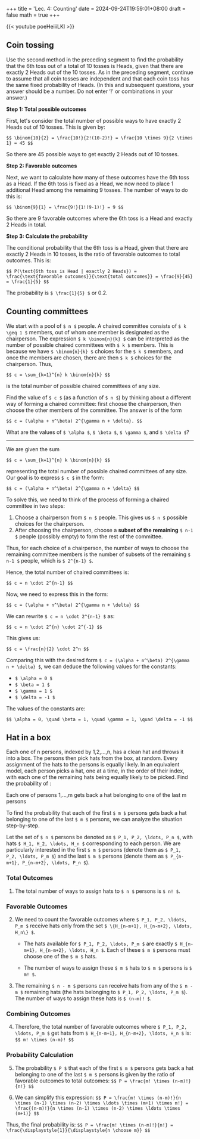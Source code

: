 +++
title = 'Lec. 4: Counting'
date = 2024-09-24T19:59:01+08:00
draft = false
math = true
+++

{{< youtube poeHeiiiLKI >}}

## Coin tossing

Use the second method in the preceding segment to find the probability that the 6th toss out of a total of 10 tosses is Heads, given that there are exactly 2 Heads out of the 10 tosses. As in the preceding segment, continue to assume that all coin tosses are independent and that each coin toss has the same fixed probability of Heads. (In this and subsequent questions, your answer should be a number. Do not enter ‘!' or combinations in your answer.) 

**Step 1: Total possible outcomes**

First, let's consider the total number of possible ways to have exactly 2 Heads out of 10 tosses. This is given by:

`$$
\binom{10}{2} = \frac{10!}{2!(10-2)!} = \frac{10 \times 9}{2 \times 1} = 45
$$`

So there are 45 possible ways to get exactly 2 Heads out of 10 tosses.

**Step 2: Favorable outcomes**

Next, we want to calculate how many of these outcomes have the 6th toss as a Head. If the 6th toss is fixed as a Head, we now need to place 1 additional Head among the remaining 9 tosses. The number of ways to do this is:

`$$
\binom{9}{1} = \frac{9!}{1!(9-1)!} = 9
$$`

So there are 9 favorable outcomes where the 6th toss is a Head and exactly 2 Heads in total.

**Step 3: Calculate the probability**

The conditional probability that the 6th toss is a Head, given that there are exactly 2 Heads in 10 tosses, is the ratio of favorable outcomes to total outcomes. This is:

`$$
P(\text{6th toss is Head | exactly 2 Heads}) = \frac{\text{favorable outcomes}}{\text{total outcomes}} = \frac{9}{45} = \frac{1}{5}
$$`

The probability is `$ \frac{1}{5} $` or 0.2.

## Counting committees

We start with a pool of `$ n $` people. A chaired committee consists of `$ k \geq 1 $` members, out of whom one member is designated as the chairperson. The expression `$ k \binom{n}{k} $` can be interpreted as the number of possible chaired committees with `$ k $` members. This is because we have `$ \binom{n}{k} $` choices for the `$ k $` members, and once the members are chosen, there are then `$ k $` choices for the chairperson. Thus,

`$$
c = \sum_{k=1}^{n} k \binom{n}{k}
$$`

is the total number of possible chaired committees of any size.

Find the value of `$ c $` (as a function of `$ n $`) by thinking about a different way of forming a chaired committee: first choose the chairperson, then choose the other members of the committee. The answer is of the form

`$$
c = (\alpha + n^\beta) 2^{\gamma n + \delta}.
$$`

What are the values of `$ \alpha $`, `$ \beta $`, `$ \gamma $`, and `$ \delta $`? 

---

We are given the sum

`$$
c = \sum_{k=1}^{n} k \binom{n}{k}
$$`

representing the total number of possible chaired committees of any size. Our goal is to express `$ c $` in the form:

`$$
c = (\alpha + n^\beta) 2^{\gamma n + \delta}
$$`

To solve this, we need to think of the process of forming a chaired committee in two steps:

1. Choose a chairperson from `$ n $` people. This gives us `$ n $` possible choices for the chairperson.
2. After choosing the chairperson, choose a **subset of the remaining** `$ n-1 $` people (possibly empty) to form the rest of the committee.

Thus, for each choice of a chairperson, the number of ways to choose the remaining committee members is the number of subsets of the remaining `$ n-1 $` people, which is `$ 2^{n-1} $`.

Hence, the total number of chaired committees is:

`$$
c = n \cdot 2^{n-1}
$$`

Now, we need to express this in the form:

`$$
c = (\alpha + n^\beta) 2^{\gamma n + \delta}
$$`

We can rewrite `$ c = n \cdot 2^{n-1} $` as:

`$$
c = n \cdot 2^{n} \cdot 2^{-1}
$$`

This gives us:

`$$
c = \frac{n}{2} \cdot 2^n
$$`

Comparing this with the desired form `$ c = (\alpha + n^\beta) 2^{\gamma n + \delta} $`, we can deduce the following values for the constants:

- `$ \alpha = 0 $`
- `$ \beta = 1 $`
- `$ \gamma = 1 $`
- `$ \delta = -1 $`

The values of the constants are:

`$$
\alpha = 0, \quad \beta = 1, \quad \gamma = 1, \quad \delta = -1
$$`

## Hat in a box

Each one of n persons, indexed by 1,2,...,n, has a clean hat and throws it into a box. The persons then pick hats from the box, at random. Every assignment of the hats to the persons is equally likely. In an equivalent model, each person picks a hat, one at a time, in the order of their index, with each one of the remaining hats being equally likely to be picked. Find the probability of :

Each one of persons 1,...,m gets back a hat belonging to one of the last m persons

To find the probability that each of the first `$ m $` persons gets back a hat belonging to one of the last `$ m $` persons, we can analyze the situation step-by-step.

Let the set of `$ n $` persons be denoted as `$ P_1, P_2, \ldots, P_n $`, with hats `$ H_1, H_2, \ldots, H_n $` corresponding to each person. We are particularly interested in the first `$ m $` persons (denote them as `$ P_1, P_2, \ldots, P_m $`) and the last `$ m $` persons (denote them as `$ P_{n-m+1}, P_{n-m+2}, \ldots, P_n $`).

### Total Outcomes

1. The total number of ways to assign hats to `$ n $` persons is `$ n! $`.

### Favorable Outcomes

2. We need to count the favorable outcomes where `$ P_1, P_2, \ldots, P_m $` receive hats only from the set `$ \{H_{n-m+1}, H_{n-m+2}, \ldots, H_n\} $`.

   - The hats available for `$ P_1, P_2, \ldots, P_m $` are exactly `$ H_{n-m+1}, H_{n-m+2}, \ldots, H_n $`. Each of these `$ m $` persons must choose one of the `$ m $` hats.

   - The number of ways to assign these `$ m $` hats to `$ m $` persons is `$ m! $`.

3. The remaining `$ n - m $` persons can receive hats from any of the `$ n - m $` remaining hats (the hats belonging to `$ P_1, P_2, \ldots, P_m $`). The number of ways to assign these hats is `$ (n-m)! $`.

### Combining Outcomes

4. Therefore, the total number of favorable outcomes where `$ P_1, P_2, \ldots, P_m $` get hats from `$ H_{n-m+1}, H_{n-m+2}, \ldots, H_n $` is:
   `$$
   m! \times (n-m)!
   $$`

### Probability Calculation

5. The probability `$ P $` that each of the first `$ m $` persons gets back a hat belonging to one of the last `$ m $` persons is given by the ratio of favorable outcomes to total outcomes:
   `$$
   P = \frac{m! \times (n-m)!}{n!}
   $$`

6. We can simplify this expression:
   `$$
   P = \frac{m! \times (n-m)!}{n \times (n-1) \times (n-2) \times \ldots \times (m+1) \times m!} = \frac{(n-m)!}{n \times (n-1) \times (n-2) \times \ldots \times (m+1)}
   $$`

Thus, the final probability is:
`$$
P = \frac{m! \times (n-m)!}{n!} = \frac{\displaystyle{1}}{\displaystyle{n \choose m}}
$$`
